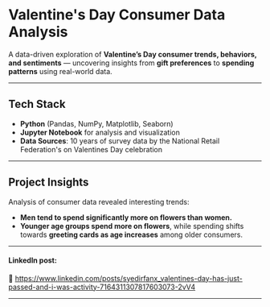 # Valentine's Day Consumer Data Analysis

A data-driven exploration of **Valentine’s Day consumer trends, behaviors, and sentiments** — uncovering insights from **gift preferences** to **spending patterns** using real-world data.

---

## Tech Stack
- **Python** (Pandas, NumPy, Matplotlib, Seaborn)  
- **Jupyter Notebook** for analysis and visualization  
- **Data Sources**: 10 years of survey data by the National Retail Federation's on Valentines Day celebration 
---
## Project Insights

Analysis of consumer data revealed interesting trends:  
- **Men tend to spend significantly more on flowers than women.**  
- **Younger age groups spend more on flowers**, while spending shifts towards **greeting cards as age increases** among older consumers.




---

 #### LinkedIn post:
🔗 https://www.linkedin.com/posts/syedirfanx_valentines-day-has-just-passed-and-i-was-activity-7164311307817603073-2vV4

---
